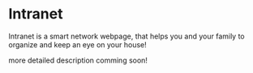 # Intranet

Intranet is a smart network webpage, that helps you and your family to organize and keep an eye on your house!


more detailed description comming soon!